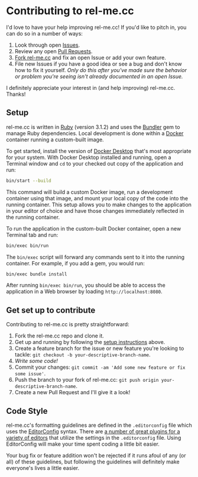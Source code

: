 # Contributing to rel-me.cc

I'd love to have your help improving rel-me.cc! If you'd like to pitch in, you can do so in a number of ways:

1. Look through open [Issues](https://github.com/jgarber623/rel-me.cc/issues).
1. Review any open [Pull Requests](https://github.com/jgarber623/rel-me.cc/pulls).
1. [Fork rel-me.cc](#get-set-up-to-contribute) and fix an open Issue or add your own feature.
1. File new Issues if you have a good idea or see a bug and don't know how to fix it yourself. _Only do this after you've made sure the behavior or problem you're seeing isn't already documented in an open Issue._

I definitely appreciate your interest in (and help improving) rel-me.cc. Thanks!

## Setup

rel-me.cc is written in [Ruby](https://www.ruby-lang.org) (version 3.1.2) and uses the [Bundler](https://bundler.io) gem to manage Ruby dependencies. Local development is done within a [Docker](https://docker.com) container running a custom-built image.

To get started, install the version of [Docker Desktop](https://www.docker.com/products/docker-desktop/) that's most appropriate for your system. With Docker Desktop installed and running, open a Terminal window and `cd` to your checked out copy of the application and run:

```sh
bin/start --build
```

This command will build a custom Docker image, run a development container using that image, and mount your local copy of the code into the running container. This setup allows you to make changes to the application in your editor of choice and have those changes immediately reflected in the running container.

To run the application in the custom-built Docker container, open a new Terminal tab and run:

```sh
bin/exec bin/run
```

The `bin/exec` script will forward any commands sent to it into the running container. For example, if you add a gem, you would run:

```sh
bin/exec bundle install
```

After running `bin/exec bin/run`, you should be able to access the application in a Web browser by loading `http://localhost:8080`.

## Get set up to contribute

Contributing to rel-me.cc is pretty straightforward:

1. Fork the rel-me.cc repo and clone it.
1. Get up and running by following the [setup instructions](#setup) above.
1. Create a feature branch for the issue or new feature you're looking to tackle: `git checkout -b your-descriptive-branch-name`.
1. _Write some code!_
1. Commit your changes: `git commit -am 'Add some new feature or fix some issue'`.
1. Push the branch to your fork of rel-me.cc: `git push origin your-descriptive-branch-name`.
1. Create a new Pull Request and I'll give it a look!

## Code Style

rel-me.cc's formatting guidelines are defined in the `.editorconfig` file which uses the [EditorConfig](https://editorconfig.org) syntax. There are [a number of great plugins for a variety of editors](https://editorconfig.org/#download) that utilize the settings in the `.editorconfig` file. Using EditorConfig will make your time spent coding a little bit easier.

Your bug fix or feature addition won't be rejected if it runs afoul of any (or all) of these guidelines, but following the guidelines will definitely make everyone's lives a little easier.
